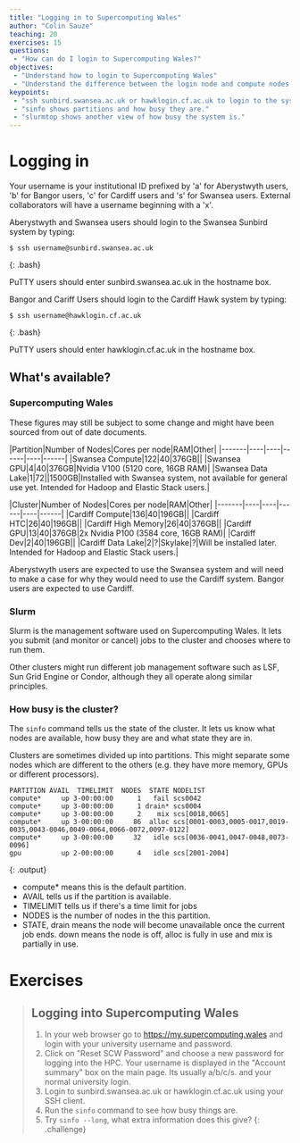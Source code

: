 ```yaml
---
title: "Logging in to Supercomputing Wales"
author: "Colin Sauze"
teaching: 20
exercises: 15
questions:
 - "How can do I login to Supercomputing Wales?"
objectives: 
 - "Understand how to login to Supercomputing Wales"
 - "Understand the difference between the login node and compute nodes."
keypoints:
 - "ssh sunbird.swansea.ac.uk or hawklogin.cf.ac.uk to login to the system"
 - "sinfo shows partitions and how busy they are."
 - "slurmtop shows another view of how busy the system is."
---
```




# Logging in 

Your username is your institutional ID prefixed by 'a' for Aberystwyth users, 'b' for Bangor users, 'c' for Cardiff users and 's' for Swansea users. External collaborators will have a username beginning with a 'x'. 

Aberystwyth and Swansea users should login to the Swansea Sunbird system by typing:

~~~
$ ssh username@sunbird.swansea.ac.uk
~~~
{: .bash}

PuTTY users should enter sunbird.swansea.ac.uk in the hostname box. 


Bangor and Cariff Users should login to the Cardiff Hawk system by typing:

~~~
$ ssh username@hawklogin.cf.ac.uk
~~~
{: .bash}

PuTTY users should enter hawklogin.cf.ac.uk in the hostname box. 


## What's available?

### Supercomputing Wales

These figures may still be subject to some change and might have been sourced from out of date documents. 

|Partition|Number of Nodes|Cores per node|RAM|Other|
|-------|----|----|------|----|------|
|Swansea Compute|122|40|376GB||
|Swansea GPU|4|40|376GB|Nvidia V100 (5120 core, 16GB RAM)|
|Swansea Data Lake|1|72||1500GB|Installed with Swansea system, not available for general use yet. Intended for Hadoop and Elastic Stack users.|


|Cluster|Number of Nodes|Cores per node|RAM|Other|
|-------|----|----|------|----|------|
|Cardiff Compute|136|40|196GB||
|Cardiff HTC|26|40|196GB||
|Cardiff High Memory|26|40|376GB||
|Cardiff GPU|13|40|376GB|2x Nvidia P100 (3584 core, 16GB RAM)|
|Cardiff Dev|2|40|196GB||
|Cardiff Data Lake|2|?|Skylake|?|Will be installed later. Intended for Hadoop and Elastic Stack users.|

Aberystwyth users are expected to use the Swansea system and will need to make a case for why they would need to use the Cardiff system. Bangor users are expected to use Cardiff.


### Slurm

Slurm is the management software used on Supercomputing Wales. It lets you submit (and monitor or cancel) jobs to the cluster and chooses where to run them. 

Other clusters might run different job management software such as LSF, Sun Grid Engine or Condor, although they all operate along similar principles.


### How busy is the cluster?

The ```sinfo``` command tells us the state of the cluster. It lets us know what nodes are available, how busy they are and what state they are in. 

Clusters are sometimes divided up into partitions. This might separate some nodes which are different to the others (e.g. they have more memory, GPUs or different processors). 

~~~
PARTITION AVAIL  TIMELIMIT  NODES  STATE NODELIST
compute*     up 3-00:00:00      1   fail scs0042
compute*     up 3-00:00:00      1 drain* scs0004
compute*     up 3-00:00:00      2    mix scs[0018,0065]
compute*     up 3-00:00:00     86  alloc scs[0001-0003,0005-0017,0019-0035,0043-0046,0049-0064,0066-0072,0097-0122]
compute*     up 3-00:00:00     32   idle scs[0036-0041,0047-0048,0073-0096]
gpu          up 2-00:00:00      4   idle scs[2001-2004]
~~~
{: .output}

 * compute* means this is the default partition. 
 * AVAIL tells us if the partition is available.
 * TIMELIMIT tells us if there's a time limit for jobs
 * NODES is the number of nodes in the this partition.
 * STATE, drain means the node will become unavailable once the current job ends. down means the node is off, alloc is fully in use and mix is partially in use.



# Exercises

> ## Logging into Supercomputing Wales
> 1. In your web browser go to https://my.supercomputing.wales and login with your university username and password. 
> 2. Click on "Reset SCW Password" and choose a new password for logging into the HPC. Your username is displayed in the "Account summary" box on the main page. Its usually a/b/c/s. and your normal university login.
> 3. Login to sunbird.swansea.ac.uk or hawklogin.cf.ac.uk using your SSH client.
> 4. Run the `sinfo` command to see how busy things are.
> 5. Try `sinfo --long`, what extra information does this give?
{: .challenge}

